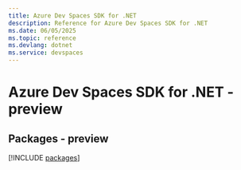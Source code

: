 ```yaml
---
title: Azure Dev Spaces SDK for .NET
description: Reference for Azure Dev Spaces SDK for .NET
ms.date: 06/05/2025
ms.topic: reference
ms.devlang: dotnet
ms.service: devspaces
---
```

# Azure Dev Spaces SDK for .NET - preview
## Packages - preview
[!INCLUDE [packages](dev-spaces-index.md)]